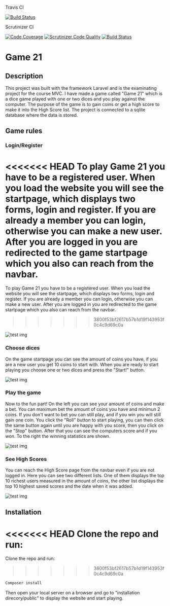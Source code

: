 Travis CI

[![Build Status](https://travis-ci.org/sohe3409/mvc-course-proj.svg?branch=master)](https://travis-ci.org/sohe3409/mvc-course-proj)


Scrutinizer CI

[![Code Coverage](https://scrutinizer-ci.com/g/sohe3409/mvc-course-proj/badges/coverage.png?b=master)](https://scrutinizer-ci.com/g/sohe3409/mvc-course-proj/?branch=master) [![Scrutinizer Code Quality](https://scrutinizer-ci.com/g/sohe3409/mvc-course-proj/badges/quality-score.png?b=master)](https://scrutinizer-ci.com/g/sohe3409/mvc-course-proj/?branch=master) [![Build Status](https://scrutinizer-ci.com/g/sohe3409/mvc-course-proj/badges/build.png?b=master)](https://scrutinizer-ci.com/g/sohe3409/mvc-course-proj/build-status/master)


# Game 21

## Description
This project was built with the framework Laravel and is the examinating project for the course MVC. I have made a game called "Game 21" which is a dice game played with one or two dices and you play against the computer. The purpose of the game is to gain coins or get a high score to make it into the High Score list. The project is connected to a sqlite database where the data is stored.


## Game rules

### Login/Register
<<<<<<< HEAD
To play Game 21 you have to be a registered user. When you load the website you will see the startpage, which displays two forms, login and register. If you are already a member you can login, otherwise you can make a new user. After you are logged in you are redirected to the game startpage which you also can reach from the navbar.
=======
To play Game 21 you have to be a registered user. When you load the website you will see the startpage, which displays two forms, login and register. If you are already a member you can login, otherwise you can make a new user. After you are logged in you are redirected to the game startpage which you also can reach from the navbar. 
>>>>>>> 3800f53bf2617b57b1d19f143953f0c4c9d69c0a

![test img](https://user-images.githubusercontent.com/71514079/119393584-6eeacb00-bcd1-11eb-8ec3-cd53307ec3c8.png)

### Choose dices
On the game startpage you can see the amount of coins you have, if you are a new user you get 10 coins to start with. When you are ready to start playing you choose one or two dices and press the "Start!" button.

![test img](https://user-images.githubusercontent.com/71514079/119393620-79a56000-bcd1-11eb-8e1c-d85ac078b06a.png)


### Play the game
Now to the fun part! On the left you can see your amount of coins and make a bet. You can maximum bet the amount of coins you have and minimun 2 coins. If you don't want to bet you can still play, and if you win you will still gain one coin. You click the "Roll" button to start playing, you can then click the same button again until you are happy with you score, then you click on the "Stop" button. After that you can see the computers score and if you won. To the right the winning statistics are shown.

![test img](https://user-images.githubusercontent.com/71514079/119393642-8033d780-bcd1-11eb-85d0-42bf43872dff.png)

### See High Scores
You can reach the High Score page from the navbar even if you are not logged in. Here you can see two different lists. One of them displays the top 10 richest users measured in the amount of coins, the other list displays the top 10 highest saved scores and the date when it was added.

![test img](https://user-images.githubusercontent.com/71514079/119393595-74481580-bcd1-11eb-8334-b775f4b9f157.png)

## Installation
<<<<<<< HEAD
Clone the repo and run:
=======
Clone the repo and run: 
>>>>>>> 3800f53bf2617b57b1d19f143953f0c4c9d69c0a

```bash
Composer install
```
Then open your local server on a browser and go to "installation direcory/public" to display the website and start playing.
